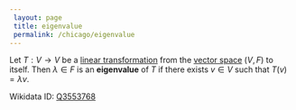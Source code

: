 ```yaml
---
 layout: page
 title: eigenvalue
 permalink: /chicago/eigenvalue
---
```

Let $T:V\to V$ be a [linear transformation](https://mathgloss.github.io/MathGloss/linear_transformation) from the [vector space](https://mathgloss.github.io/MathGloss/vector_space) $(V,F)$ to itself. Then $\lambda \in F$ is an **eigenvalue** of $T$ if there exists $v\in V$ such that $T(v) = \lambda v$.

Wikidata ID: [Q3553768](https://www.wikidata.org/wiki/Q3553768)